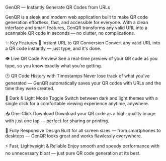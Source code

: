 GenQR — Instantly Generate QR Codes from URLs

GenQR is a sleek and modern web application built to make QR code generation effortless, fast, and accessible for everyone. With a clean interface and smart features, GenQR transforms any valid URL into a scannable QR code in seconds — no clutter, no complications.

✨ Key Features
🔗 Instant URL to QR Conversion
Convert any valid URL into a QR code instantly — just type, and it's done.

👁️ Live QR Code Preview
See a real-time preview of your QR code as you type, so you know exactly what you’re getting.

🕒 QR Code History with Timestamps
Never lose track of what you've generated — GenQR automatically saves your QR codes with URLs and the time they were created.

🌙 Dark & Light Mode Toggle
Switch between dark and light themes with a single click for a comfortable viewing experience anytime, anywhere.

📥 One-Click Download
Download your QR code as a high-quality image with just one tap — perfect for sharing or printing.

📱 Fully Responsive Design
Built for all screen sizes — from smartphones to desktops — GenQR looks great and works flawlessly everywhere.

⚡ Fast, Lightweight & Reliable
Enjoy smooth and speedy performance with no unnecessary bloat — just pure QR code generation at its best.